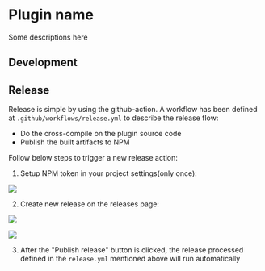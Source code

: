 # Plugin name

Some descriptions here

## Development

## Release

Release is simple by using the github-action. A workflow has been defined at `.github/workflows/release.yml` to describe the release flow:

- Do the cross-compile on the plugin source code
- Publish the built artifacts to NPM

Follow below steps to trigger a new release action:

1. Setup NPM token in your project settings(only once):

  ![](https://p5.music.126.net/obj/wo3DlcOGw6DClTvDisK1/14904863858/01c7/0999/8734/3e47114278e13a443f11b4f93d4f483e.png)


2. Create new release on the releases page:

  ![](https://p5.music.126.net/obj/wo3DlcOGw6DClTvDisK1/14904788539/33d2/37ac/790a/f9b44c6714259208a2964d869b822c95.png)


  ![](https://p5.music.126.net/obj/wo3DlcOGw6DClTvDisK1/14904909779/212c/d518/5ff9/aec6a495b34c5f59c860712a6c25ae48.png)

3. After the "Publish release" button is clicked, the release processed defined in the `release.yml` mentioned above will run automatically
